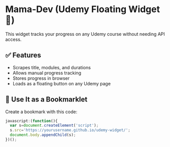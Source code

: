 # Mama-Dev (Udemy Floating Widget 📘)

This widget tracks your progress on any Udemy course without needing API access.

## ✅ Features
- Scrapes title, modules, and durations
- Allows manual progress tracking
- Stores progress in browser
- Loads as a floating button on any Udemy page

## 🚀 Use It as a Bookmarklet
Create a bookmark with this code:

```js
javascript:(function(){
  var s=document.createElement('script');
  s.src='https://yourusername.github.io/udemy-widget/';
  document.body.appendChild(s);
})();
